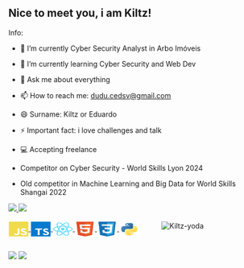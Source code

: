 ## Nice to meet you, i am Kiltz!

<!-- **KiltzX/KiltzX** is a ✨ _special_ ✨ repository because its `README.md` (this file) appears on your GitHub profile. -->

Info:

- 🔭 I’m currently Cyber Security Analyst in Arbo Imóveis
- 🌱 I’m currently learning Cyber Security and Web Dev
- 💬 Ask me about everything
- 📫 How to reach me: dudu.cedsv@gmail.com
- 😄 Surname: Kiltz or Eduardo
- ⚡ Important fact: i love challenges and talk
- 💻 Accepting freelance

- Competitor on Cyber Security - World Skills Lyon 2024
- Old competitor in Machine Learning and Big Data for World Skills Shangai 2022

 <div>
  <a href="https://github.com/kiltzx">
  <img height="180em" src="https://github-readme-stats.vercel.app/api?username=KiltzX&show_icons=true&theme=dracula&include_all_commits=true&count_private=true"/>
  <img height="180em" src="https://github-readme-stats.vercel.app/api/top-langs/?username=KiltzX&layout=compact&langs_count=7&theme=dracula"/>
</div>
<div style="display: inline_block"><br>
  <img align="center" alt="Kiltz-Js" height="30" width="40" src="https://raw.githubusercontent.com/devicons/devicon/master/icons/javascript/javascript-plain.svg">
  <img align="center" alt="Kiltz-Ts" height="30" width="40" src="https://raw.githubusercontent.com/devicons/devicon/master/icons/typescript/typescript-plain.svg">
  <img align="center" alt="Kiltz-React" height="30" width="40" src="https://raw.githubusercontent.com/devicons/devicon/master/icons/react/react-original.svg">
  <img align="center" alt="Kiltz-HTML" height="30" width="40" src="https://raw.githubusercontent.com/devicons/devicon/master/icons/html5/html5-original.svg">
  <img align="center" alt="Kiltz-CSS" height="30" width="40" src="https://raw.githubusercontent.com/devicons/devicon/master/icons/css3/css3-original.svg">
  <img align="center" alt="Kiltz-Python" height="30" width="40" src="https://raw.githubusercontent.com/devicons/devicon/master/icons/python/python-original.svg">
  <img align="right" alt="Kiltz-yoda"  width="200" style="max-width: 200px" src="https://media.discordapp.net/attachments/909605227336990732/953621290835656744/roku-vi.gif?width=471&height=471">
</div>
  
 ##
 
<div> 
  <a href="https://instagram.com/kiltz.dev" target="_blank"><img src="https://img.shields.io/badge/-Instagram-%23E4405F?style=for-the-badge&logo=instagram&logoColor=white" target="_blank"></a>
  <a href = "mailto:dudu.cedsv@gmail.com"><img src="https://img.shields.io/badge/-Gmail-%23333?style=for-the-badge&logo=gmail&logoColor=white" target="_blank"></a>
</div>
